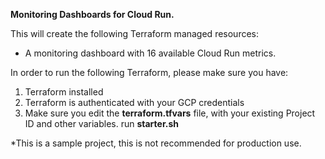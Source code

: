 **Monitoring Dashboards for Cloud Run.** 

This will create the following Terraform managed resources: 

* A monitoring dashboard with 16 available Cloud Run metrics.

In order to run the following Terraform, please make sure you have:
1. Terraform installed 
2. Terraform is authenticated with your GCP credentials 
3. Make sure you edit the **terraform.tfvars** file, with your existing Project ID and other variables.
run **starter.sh**

*This is a sample project, this is not recommended for production use.
